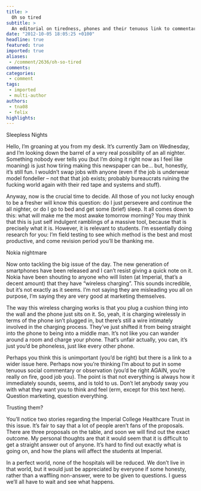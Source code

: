 ```yaml
---
title: >
  Oh so tired
subtitle: >
  An editorial on tiredness, phones and their tenuous link to commentary, and the Imperial College Healthcare Trust
date: "2012-10-05 18:05:25 +0100"
headline: true
featured: true
imported: true
aliases:
 - /comment/2636/oh-so-tired
comments:
categories:
 - comment
tags:
 - imported
 - multi-author
authors:
 - tna08
 - felix
highlights:
---
```


Sleepless Nights

Hello, I’m groaning at you from my desk. It’s currently 3am on Wednesday, and I’m looking down the barrel of a very real possibility of an all nighter. Something nobody ever tells you (but I’m doing it right now as I feel like moaning) is just how tiring making this newspaper can be... but, honestly, it’s still fun. I wouldn’t swap jobs with anyone (even if the job is underwear model fondeller – not that that job exists; probably bureaucrats ruining the fucking world again with their red tape and systems and stuff).

Anyway, now is the crucial time to decide. All those of you not lucky enough to be a fresher will know this question: do I just persevere and continue the all nighter, or do I go to bed and get some (brief) sleep. It all comes down to this: what will make me the most awake tomorrow morning? You may think that this is just self indulgent ramblings of a massive tool, because that is precisely what it is. However, it is relevant to students. I’m essentially doing research for you: I’m field testing to see which method is the best and most productive, and come revision period you’ll be thanking me.

Nokia nightmare

Now onto tackling the big issue of the day. The new generation of smartphones have been released and I can’t resist giving a quick note on it. Nokia have been shouting to anyone who will listen (at Imperial, that’s a decent amount) that they have “wireless charging”. This sounds incredible, but it’s not exactly as it seems. I’m not saying they are misleading you all on purpose, I’m saying they are very good at marketing themselves.

The way this wireless charging works is that you plug a cushion thing into the wall and the phone just sits on it. So, yeah, it is charging wirelessly in terms of the phone isn’t plugged in, but there’s still a wire intimately involved in the charging process. They’ve just shifted it from being straight into the phone to being into a middle man. It’s not like you can wander around a room and charge your phone. That’s unfair actually, you can, it’s just you’d be phoneless, just like every other phone.

Perhaps you think this is unimportant (you’d be right) but there is a link to a wider issue here. Perhaps now you’re thinking I’m about to put in some tenuous social commentary or observation (you’d be right AGAIN, you’re really on fire, good job you). The point is that not everything is always how it immediately sounds, seems, and is told to us. Don’t let anybody sway you with what they want you to think and feel (erm, except for this text here). Question marketing, question everything.

Trusting them?

You’ll notice two stories regarding the Imperial College Healthcare Trust in this issue.
 It’s fair to say that a lot of people aren’t fans of the proposals. There are three proposals on the table, and soon we will find out the exact outcome. My personal thoughts are that it would seem that it is difficult to get a straight answer out of anyone. It’s hard to find out exactly what is going on, and how the plans will affect the students at Imperial.

In a perfect world, none of the hospitals will be reduced. We don’t live in that world, but it would just be appreciated by everyone if some honesty, rather than a waffling non-answer, were to be given to questions. I guess we’ll all have to wait and see what happens.
